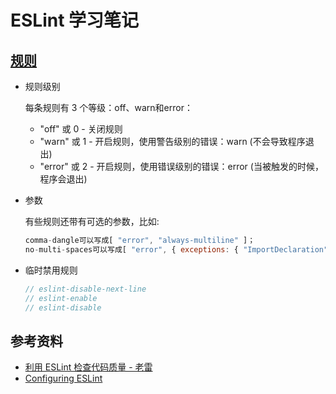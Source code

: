 # ESLint 学习笔记

## [规则](http://eslint.cn/docs/rules/)

-   规则级别

    每条规则有 3 个等级：off、warn和error：

    * "off"   或 0 - 关闭规则
    * "warn"  或 1 - 开启规则，使用警告级别的错误：warn (不会导致程序退出)
    * "error" 或 2 - 开启规则，使用错误级别的错误：error (当被触发的时候，程序会退出)

-   参数

    有些规则还带有可选的参数，比如:

    ```js
    comma-dangle可以写成[ "error", "always-multiline" ]；
    no-multi-spaces可以写成[ "error", { exceptions: { "ImportDeclaration": true }}]。
    ```

-   临时禁用规则

    ```js
    // eslint-disable-next-line
    // eslint-enable
    // eslint-disable
    ```

## 参考资料

* [利用 ESLint 检查代码质量 - 老雷](http://morning.work/page/maintainable-nodejs/getting-started-with-eslint.html)
* [Configuring ESLint](http://eslint.cn/docs/user-guide/configuring)

